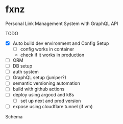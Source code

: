 # fxnz

Personal Link Management System with GraphQL API

TODO

- [x] Auto build dev environment and Config Setup
  - [ ] config works in container
  - check if it works in production
- [ ] ORM 
- [ ] DB setup
- [ ] auth system
- [ ] GraphQL setup (juniper?)
- [ ] semantic versioning automation
- [ ] build with github actions
- [ ] deploy using argocd and k8s
  - [ ] set up next and prod version
- [ ] expose using cloudflare tunnel (if vm)

Schema
